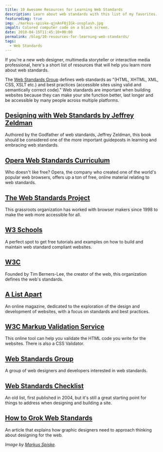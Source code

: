 ```yaml
---
title: 10 Awesome Resources for Learning Web Standards
description: Learn about web standards with this list of my favorites.
featuredimg: true
img: ./markus-spiske-qjnAnF0jIGk-unsplash.jpg
imgalt: Colored computer code on a black screen.
date: 2010-04-15T11:45:10+00:00
permalink: /blog/10-resources-for-learning-web-standards/
tags:
  - Web Standards
---
```


If you're a new web designer, multimedia storyteller or interactive media professional, here's a short list of resources that will help you learn more about web standards.

The [Web Standards Group](http://webstandardsgroup.org/) defines web standards as "(HTML, XHTML, XML, CSS, XSLT etc.) and best practices (accessible sites using valid and semantically correct code)." Web standards are important when building websites because they can make your site function better, last longer and be accessible by many people across multiple platforms.

## [Designing with Web Standards by Jeffrey Zeldman](http://www.happycog.com/publish/dwws/)

Authored by the Godfather of web standards, Jeffrey Zeldman, this book should be considered one of the more important guideposts in learning and embracing web standards.

## [Opera Web Standards Curriculum](http://www.opera.com/company/education/curriculum/)

Who doesn't like free? Opera, the company who created one of the world's popular web browsers, offers up a ton of free, online material relating to web standards.

## [The Web Standards Project](http://www.webstandards.org/)

This grassroots organization has worked with browser makers since 1998 to make the web more accessible for all.

## [W3 Schools](http://www.w3schools.com/)

A perfect spot to get free tutorials and examples on how to build and maintain web standard compliant websites.

## [W3C](http://www.w3.org/)

Founded by Tim Berners-Lee, the creator of the web, this organization defines the web's standards.

## [A List Apart](http://www.alistapart.com/)

An online magazine, dedicated to the exploration of the design and development of websites, with a focus on standards and best practices.

## [W3C Markup Validation Service](http://validator.w3.org/)

This online tool can help you validate the HTML code you write for the websites. There is also a CSS Validator.

## [Web Standards Group](http://webstandardsgroup.org/)

A group of web designers and developers interested in web standards.

## [Web Standards Checklist](http://www.maxdesign.com.au/articles/checklist/)

An old list, first published in 2004, but it's still a great starting point for things to address when designing and building a site.

## [How to Grok Web Standards](http://www.alistapart.com/articles/grokwebstandards/)

An article that explains how graphic designers need to approach thinking about designing for the web.

_Image by [Markus Spiske](https://unsplash.com/photos/qjnAnF0jIGk)._
